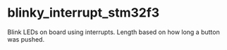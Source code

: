 # blinky_interrupt_stm32f3
Blink LEDs on board using interrupts. Length based on how long a button was pushed.
